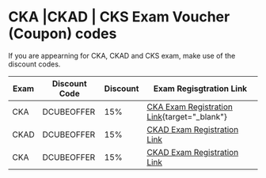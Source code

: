 # CKA |CKAD | CKS Exam Voucher (Coupon) codes

If you are appearning for CKA, CKAD and CKS exam, make use of the discount codes.

| Exam  | Discount Code   | Discount|Exam Regisgtration Link  |   
|---|---|---|---|
| CKA   | DCUBEOFFER  | 15%  | [CKA Exam Registration Link](https://devopscube.com/recommends/cka-exam/){target="_blank"}|
| CKAD  |  DCUBEOFFER | 15%  | [CKAD Exam Registration Link](https://devopscube.com/recommends/ckad-exam/) |
| CKA  |DCUBEOFFER   |  15% |  [CKAD Exam Registration Link](https://devopscube.com/recommends/cks-exam/) |


